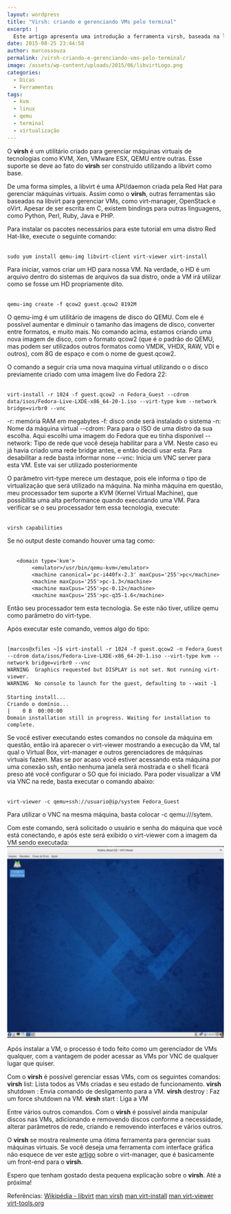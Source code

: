 ```yaml
---
layout: wordpress
title: "Virsh: criando e gerenciando VMs pelo terminal"
excerpt: |
  Este artigo apresenta uma introdução a ferramenta virsh, baseada na libvirt, para gerenciar máquinas virtuais no Linux.
date: 2015-08-25 23:44:58
author: marcossouza
permalink: /virsh-criando-e-gerenciando-vms-pelo-terminal/
image: /assets/wp-content/uploads/2015/06/libvirtLogo.png
categories:
  - Dicas
  - Ferramentas
tags:
  - kvm
  - linux
  - qemu
  - terminal
  - virtualização
---
```


O <strong>virsh</strong> é um utilitário criado para gerenciar máquinas virtuais de tecnologias como KVM, Xen, VMware ESX, QEMU entre outras. Esse suporte se deve ao fato do <strong>virsh</strong> ser construído utilizando a libvirt como base.

De uma forma simples, a libvirt é uma API/daemon criada pela Red Hat para gerenciar máquinas virtuais. Assim como o <strong>virsh</strong>, outras ferramentas são baseadas na libvirt para gerenciar VMs, como virt-manager, OpenStack e oVirt. Apesar de ser escrita em C, existem bindings para outras linguagens, como Python, Perl, Ruby, Java e PHP.

<!--more-->

Para instalar os pacotes necessários para este tutorial em uma distro Red Hat-like, execute o seguinte comando:

<pre><code class="bash">
sudo yum install qemu-img libvirt-client virt-viewer virt-install
</code></pre>

Para iniciar, vamos criar um HD para nossa VM. Na verdade, o HD é um arquivo dentro do sistemas de arquivos da sua distro, onde a VM irá utilizar como se fosse um HD propriamente dito.

<pre><code class="bash">
qemu-img create -f qcow2 guest.qcow2 8192M
</code></pre>

O qemu-img é um utilitário de imagens de disco do QEMU. Com ele é possível aumentar e diminuir o tamanho das imagens de disco, converter entre formatos, e muito mais. No comando acima, estamos criando uma nova imagem de disco, com o formato qcow2 (que é o padrão do QEMU, mas podem ser utilizados outros formatos como VMDK, VHDX, RAW, VDI e outros), com 8G de espaço e com o nome de guest.qcow2.

O comando a seguir cria uma nova maquina virtual utilizando o o disco previamente criado com uma imagem live do Fedora 22:

<pre><code class="bash">
virt-install -r 1024 -f guest.qcow2 -n Fedora_Guest --cdrom data/isos/Fedora-Live-LXDE-x86_64-20-1.iso --virt-type kvm --network bridge=virbr0 --vnc
</code></pre>

-r: memória RAM em megabytes
-f: disco onde será instalado o sistema
-n: Nome da máquina virtual
--cdrom: Para para o ISO de uma distro da sua escolha. Aqui escolhi uma imagem do Fedora que eu tinha disponível
--network: Tipo de rede que você deseja habilitar para a VM. Neste caso eu já havia criado uma rede bridge antes, e então decidi usar esta. Para desabilitar a rede basta informar none
--vnc: Inicia um VNC server para esta VM. Este vai ser utilizado posteriormente

O parâmetro virt-type merece um destaque, pois ele informa o tipo de virtualização que será utilizado na máquina. Na minha máquina em questão, meu processador tem suporte a KVM (Kernel Virtual Machine), que possibilita uma alta performance quando executando uma VM. Para verificar se o seu processador tem essa tecnologia, execute:

<pre><code class="bash">
virsh capabilities
</code></pre>

Se no output deste comando houver uma tag como:

<pre><code class="bash">
   &lt;domain type='kvm'&gt;
        &lt;emulator&gt;/usr/bin/qemu-kvm&lt;/emulator&gt;
        &lt;machine canonical='pc-i440fx-2.3' maxCpus='255'&gt;pc&lt;/machine&gt;
        &lt;machine maxCpus='255'&gt;pc-1.3&lt;/machine&gt;
        &lt;machine maxCpus='255'&gt;pc-0.12&lt;/machine&gt;
        &lt;machine maxCpus='255'&gt;pc-q35-1.6&lt;/machine&gt;
</code></pre>

Então seu processador tem esta tecnologia. Se este não tiver, utilize qemu como parâmetro do virt-type.

Após executar este comando, vemos algo do tipo:

<pre><code class="bash">
[marcos@xfiles ~]$ virt-install -r 1024 -f guest.qcow2 -n Fedora_Guest --cdrom data/isos/Fedora-Live-LXDE-x86_64-20-1.iso --virt-type kvm --network bridge=virbr0 --vnc
WARNING  Graphics requested but DISPLAY is not set. Not running virt-viewer.
WARNING  No console to launch for the guest, defaulting to --wait -1

Starting install...
Criando o domínio...                                                                                                                                 |    0 B  00:00:00
Domain installation still in progress. Waiting for installation to complete.
</code></pre>

Se você estiver executando estes comandos no console da máquina em questão, então irá aparecer o virt-viewer mostrando a execução da VM, tal qual o Virtual Box, virt-manager e outros gerenciadores de máquinas virtuais fazem. Mas se por acaso você estiver acessando esta máquina por uma conexão ssh, então nenhuma janela será mostrada e o shell ficará preso até você configurar o SO que foi iniciado. Para poder visualizar a VM via VNC na rede, basta executar o comando abaixo:

<pre><code class="bash">
virt-viewer -c qemu+ssh://usuario@ip/system Fedora_Guest
</code></pre>

Para utilizar o VNC na mesma máquina, basta colocar -c qemu:///sytem.

Com este comando, será solicitado o usuário e senha do máquina que você está conectando, e após este será exibido o virt-viewer com a imagem da VM sendo executada:
<a href="/assets/wp-content/uploads/2015/06/Captura-de-tela-de-2015-06-15-21-23-27.png"><img class="aligncenter wp-image-2773" src="/assets/wp-content/uploads/2015/06/Captura-de-tela-de-2015-06-15-21-23-27-300x242.png" alt="Captura de tela de 2015-06-15 21-23-27" width="600" height="446" /></a>

Após instalar a VM, o processo é todo feito como um gerenciador de VMs qualquer, com a vantagem de poder acessar as VMs por VNC de qualquer lugar que quiser.

Com o <strong>virsh</strong> é possível gerenciar essas VMs, com os seguintes comandos:
<strong>virsh</strong> list: Lista todos as VMs criadas e seu estado de funcionamento.
<strong>virsh</strong> shutdown : Envia comando de desligamento para a VM.
<strong>virsh</strong> destroy : Faz um force shutdown na VM.
<strong>virsh</strong> start : Liga a VM

Entre vários outros comandos. Com o <strong>virsh</strong> é possível ainda manipular discos nas VMs, adicionando e removendo discos conforme a necessidade, alterar parâmetros de rede, criando e removendo interfaces e vários outros.

O <strong>virsh</strong> se mostra realmente uma ótima ferramenta para gerenciar suas máquinas virtuais. Se você deseja uma ferramenta com interface gráfica não esquece de ver este <a href="/conhecendo-o-virt-manager/" target="_blank">artigo</a> sobre o virt-manager, que é basicamente um front-end para o <strong>virsh</strong>.

Espero que tenham gostado desta pequena explicação sobre o <strong>virsh</strong>. Até a próxima!

Referências:
<a href="https://en.wikipedia.org/wiki/Libvirt" target="_blank">Wikipédia - libvirt</a>
<a href="http://linux.die.net/man/1/virsh" target="_blank">man virsh</a>
<a href="http://linux.die.net/man/1/virt-install" target="_blank">man virt-install</a>
<a href="http://linux.die.net/man/1/virt-viewer" target="_blank">man virt-viewer</a>
<a href="http://virt-tools.org/learning/install-with-command-line/" target="_blank">virt-tools.org</a>